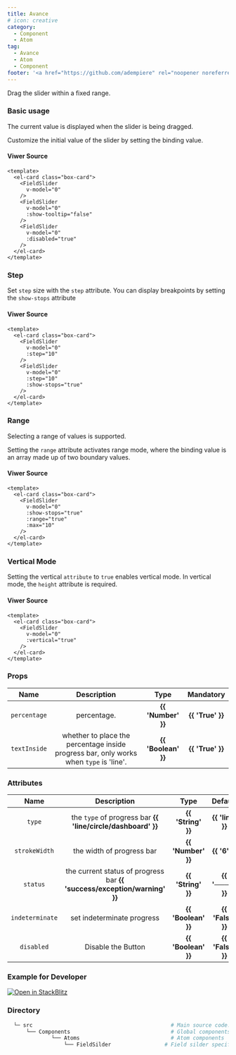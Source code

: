```yaml
---
title: Avance
# icon: creative
category:
  - Component
  - Atom
tag:
  - Avance
  - Atom
  - Component
footer: '<a href="https://github.com/adempiere" rel="noopener noreferrer" target="_blank">ADempiere Community</a> | <a href="https://www.adempiere.io/about/site">About Site</a>'
---
```


<span>

Drag the slider within a fixed range.

### Basic usage

The current value is displayed when the slider is being dragged.

Customize the initial value of the slider by setting the binding value.

<SliderBasic />

#### Viwer Source

```vue
<template>
  <el-card class="box-card">
    <FieldSlider
      v-model="0"
    />
    <FieldSlider
      v-model="0"
      :show-tooltip="false"
    />
    <FieldSlider
      v-model="0"
      :disabled="true"
    />
  </el-card>
</template>
```

### Step

Set `step` size with the `step` attribute. You can display breakpoints by setting the `show-stops` attribute

<SliderStep />

#### Viwer Source

```vue
<template>
  <el-card class="box-card">
    <FieldSlider
      v-model="0"
      :step="10"
    />
    <FieldSlider
      v-model="0"
      :step="10"
      :show-stops="true"
    />
  </el-card>
</template>
```

### Range

Selecting a range of values is supported.

Setting the `range` attribute activates range mode, where the binding value is an array made up of two boundary values.

<SliderRange />

#### Viwer Source

```vue
<template>
  <el-card class="box-card">
    <FieldSlider
      v-model="0"
      :show-stops="true"
      :range="true"
      :max="10"
    />
  </el-card>
</template>
```

### Vertical Mode

Setting the vertical `attribute` to `true` enables vertical mode. In vertical mode, the `height` attribute is required.

<SliderVertical />

#### Viwer Source

```vue
<template>
  <el-card class="box-card">
    <FieldSlider
      v-model="0"
      :vertical="true"
    />
  </el-card>
</template>
```


### Props

  |   Name    | Description | Type  | Mandatory |
  | :---------: | :-----------: | :-----------------: | :-----------: |
  |    `percentage`  | percentage.  | <el-tag effect="Light">  **{{ 'Number' }}** </el-tag>  |  <el-tag effect="dark" round > **{{ 'True' }}** </el-tag> |
  |    `textInside`  | whether to place the percentage inside progress bar, only works when `type` is 'line'.  | <el-tag effect="Light">  **{{ 'Boolean' }}** </el-tag>  |  <el-tag effect="dark" round > **{{ 'True' }}** </el-tag> |


### Attributes

  |   Name    | Description | Type   | Default |
  | :---------: | :-----------: | :-----------------: | :-----------: |
  | `type`    | the `type` of progress bar <el-tag effect="Light"> **{{ 'line/circle/dashboard' }}** </el-tag> | <el-tag effect="Light">  **{{ 'String' }}** </el-tag> | <el-tag effect="dark" round > **{{ 'line' }}** </el-tag> |
  | `strokeWidth`    | the width of progress bar  | <el-tag effect="Light">  **{{ 'Number' }}** </el-tag> | <el-tag effect="dark" round > **{{ '6' }}** </el-tag> |
  | `status`    | the current status of progress bar <el-tag effect="Light"> **{{ 'success/exception/warning' }}** </el-tag>  | <el-tag effect="Light">  **{{ 'String' }}** </el-tag> | <el-tag effect="dark" round > **{{ '────' }}** </el-tag> |
  | `indeterminate`    | set indeterminate progress  | <el-tag effect="Light">  **{{ 'Boolean' }}** </el-tag> | <el-tag effect="dark" round > **{{ 'False' }}** </el-tag> |
  |  `disabled` | Disable the Button | <el-tag effect="Light">  **{{ 'Boolean' }}** </el-tag> | <el-tag effect="dark" round > **{{ 'False' }}** </el-tag> |
### Example for Developer


[![Open in StackBlitz](https://developer.stackblitz.com/img/open_in_stackblitz.svg)](https://stackblitz.com/edit/fields-silder?file=app.vue)


### Directory


```bash
  └─ src                                            # Main source code.
      └── Components                                # Global components
              └── Atoms                             # Atom components
                  └── FieldSilder                 # Field silder specific components.
```


</span>

<style>
	:root {
	--content-width: 1300px !important;
	}
</style>
